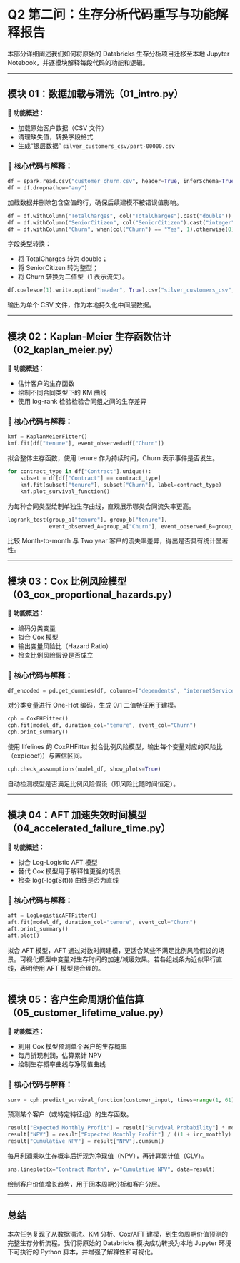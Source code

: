 # Q2 第二问：生存分析代码重写与功能解释报告

本部分详细阐述我们如何将原始的 Databricks 生存分析项目迁移至本地 Jupyter Notebook，并逐模块解释每段代码的功能和逻辑。

---

## 模块 01：数据加载与清洗（01_intro.py）

📌 **功能概述：**
- 加载原始客户数据（CSV 文件）
- 清理缺失值，转换字段格式
- 生成“银层数据” `silver_customers_csv/part-00000.csv`

### 🧩 核心代码与解释：

```python
df = spark.read.csv("customer_churn.csv", header=True, inferSchema=True)
df = df.dropna(how="any")
```

加载数据并删除包含空值的行，确保后续建模不被错误值影响。

```python
df = df.withColumn("TotalCharges", col("TotalCharges").cast("double"))
df = df.withColumn("SeniorCitizen", col("SeniorCitizen").cast("integer"))
df = df.withColumn("Churn", when(col("Churn") == "Yes", 1).otherwise(0))
```

字段类型转换：
- 将 TotalCharges 转为 double；
- 将 SeniorCitizen 转为整型；
- 将 Churn 转换为二值型（1 表示流失）。

```python
df.coalesce(1).write.option("header", True).csv("silver_customers_csv", mode="overwrite")
```

输出为单个 CSV 文件，作为本地持久化中间层数据。

---

## 模块 02：Kaplan-Meier 生存函数估计（02_kaplan_meier.py）

📌 **功能概述：**
- 估计客户的生存函数
- 绘制不同合同类型下的 KM 曲线
- 使用 log-rank 检验检验合同组之间的生存差异

### 🧩 核心代码与解释：

```python
kmf = KaplanMeierFitter()
kmf.fit(df["tenure"], event_observed=df["Churn"])
```

拟合整体生存函数，使用 tenure 作为持续时间，Churn 表示事件是否发生。

```python
for contract_type in df["Contract"].unique():
    subset = df[df["Contract"] == contract_type]
    kmf.fit(subset["tenure"], subset["Churn"], label=contract_type)
    kmf.plot_survival_function()
```

为每种合同类型绘制单独生存曲线，直观展示哪类合同流失率更高。

```python
logrank_test(group_a["tenure"], group_b["tenure"],
             event_observed_A=group_a["Churn"], event_observed_B=group_b["Churn"]).p_value
```

比较 Month-to-month 与 Two year 客户的流失率差异，得出是否具有统计显著性。

---

## 模块 03：Cox 比例风险模型（03_cox_proportional_hazards.py）

📌 **功能概述：**
- 编码分类变量
- 拟合 Cox 模型
- 输出变量风险比（Hazard Ratio）
- 检查比例风险假设是否成立

### 🧩 核心代码与解释：

```python
df_encoded = pd.get_dummies(df, columns=["dependents", "internetService", "techSupport"], drop_first=False)
```

对分类变量进行 One-Hot 编码，生成 0/1 二值特征用于建模。

```python
cph = CoxPHFitter()
cph.fit(model_df, duration_col="tenure", event_col="Churn")
cph.print_summary()
```

使用 lifelines 的 CoxPHFitter 拟合比例风险模型，输出每个变量对应的风险比（exp(coef)）与置信区间。

```python
cph.check_assumptions(model_df, show_plots=True)
```

自动检测模型是否满足比例风险假设（即风险比随时间恒定）。

---

## 模块 04：AFT 加速失效时间模型（04_accelerated_failure_time.py）

📌 **功能概述：**
- 拟合 Log-Logistic AFT 模型
- 替代 Cox 模型用于解释性更强的场景
- 检查 log(-log(S(t))) 曲线是否为直线

### 🧩 核心代码与解释：

```python
aft = LogLogisticAFTFitter()
aft.fit(model_df, duration_col="tenure", event_col="Churn")
aft.print_summary()
aft.plot()
```

拟合 AFT 模型，AFT 通过对数时间建模，更适合某些不满足比例风险假设的场景。可视化模型中变量对生存时间的加速/减缓效果。若各组线条为近似平行直线，表明使用 AFT 模型是合理的。

---

## 模块 05：客户生命周期价值估算（05_customer_lifetime_value.py）

📌 **功能概述：**
- 利用 Cox 模型预测单个客户的生存概率
- 每月折现利润，估算累计 NPV
- 绘制生存概率曲线与净现值曲线

### 🧩 核心代码与解释：

```python
surv = cph.predict_survival_function(customer_input, times=range(1, 61))
```

预测某个客户（或特定特征组）的生存函数。

```python
result["Expected Monthly Profit"] = result["Survival Probability"] * monthly_profit
result["NPV"] = result["Expected Monthly Profit"] / ((1 + irr_monthly) ** result["Contract Month"])
result["Cumulative NPV"] = result["NPV"].cumsum()
```

每月利润乘以生存概率后折现为净现值（NPV），再计算累计值（CLV）。

```python
sns.lineplot(x="Contract Month", y="Cumulative NPV", data=result)
```

绘制客户价值增长趋势，用于回本周期分析和客户分层。

---

## 总结

本次任务复现了从数据清洗、KM 分析、Cox/AFT 建模，到生命周期价值预测的完整生存分析流程。我们将原始的 Databricks 模块成功转换为本地 Jupyter 环境下可执行的 Python 脚本，并增强了解释性和可视化。
